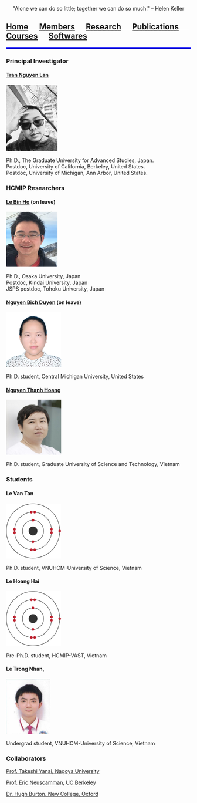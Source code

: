 <p align="center">
"Alone we can do so little; together we can do so much." – Helen Keller
</p>

## [Home](index.md)<img src="test_space.png" width="30" height="1">[<ins>Members</ins>](members.md)<img src="test_space.png" width="30" height="1">[Research](research.md)<img src="test_space.png" width="30" height="1">[Publications](Publications)<img src="test_space.png" width="30" height="1">[Courses](courses.md)<img src="test_space.png" width="30" height="1">[Softwares](softwares.md)

<hr style="border:2px solid blue">


### **Principal Investigator**
#### [Tran Nguyen Lan](LanTran_CV_0421.pdf)

<img src="Lan2.jpg" width="140" height="180">

<p>Ph.D., The Graduate University for Advanced Studies, Japan.<br>
Postdoc, University of California, Berkeley, United States.<br>
Postdoc, University of Michigan, Ann Arbor, United States.</p>

### **HCMIP Researchers**
  
#### [Le Bin Ho](DrLeBinHo-CV.pdf) (on leave)

<img src="BinHo.jpg" width="140" height="150">

<p> Ph.D., Osaka University, Japan <br>
 Postdoc, Kindai University, Japan <br>
JSPS postdoc, Tohoku University, Japan </p>

#### [Nguyen Bich Duyen](NguyenBichDuyen-EN.pdf) (on leave)

<img src="Duyen.jpg" width="150" height="150">
  
Ph.D. student, Central Michigan University, United States

#### [Nguyen Thanh Hoang](NguyenThanhHoang-CV.pdf)

<img src="Hoang.jpg" width="150" height="150">
  
Ph.D. student, Graduate University of Science and Technology, Vietnam

### **Students**

#### Le Van Tan

<img src="Tan2.jpg" width="150" height="150">
  
Ph.D. student, VNUHCM-University of Science, Vietnam

#### Le Hoang Hai 

<img src="Hai2.jpg" width="150" height="150">

Pre-Ph.D. student, HCMIP-VAST, Vietnam

#### Le Trong Nhan, 

<img src="Nhan.jpg" width="120" height="150">
  
Undergrad student, VNUHCM-University of Science, Vietnam
  
### **Collaborators**
  [Prof. Takeshi Yanai, Nagoya University](https://www.iaqms.org/members/yanai.php)

  [Prof. Eric Neuscamman, UC Berkeley](https://neuscammanlab.com/)

  [Dr. Hugh Burton, New College, Oxford](https://www.hughburton.com/)

